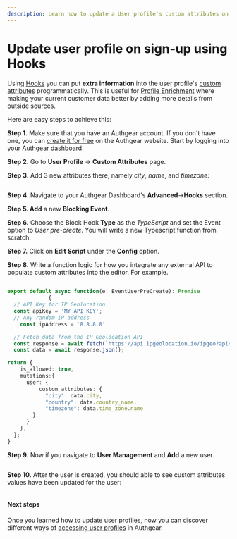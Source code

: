 ```yaml
---
description: Learn how to update a User profile's custom attributes on sign-up using Hooks
---
```


# Update user profile on sign-up using Hooks

Using [Hooks](../events-hooks/denohooks.md) you can put **extra information** into the user profile's [custom attributes](user-profile.md#custom-attributes) programmatically. This is useful for [Profile Enrichment](https://www.authgear.com/post/how-profile-enrichment-can-boost-your-product) where making your current customer data better by adding more details from outside sources.

Here are easy steps to achieve this:

**Step 1.** Make sure that you have an Authgear account. If you don't have one, you can [create it for free](https://accounts.portal.authgear.com/signup) on the Authgear website. Start by logging into your [Authgear dashboard](https://portal.authgear.com/).

**Step 2.** Go to **User Profile** → **Custom Attributes** page.

**Step 3.** Add 3 new attributes there, namely _city_, _name_, and _timezone_:

<figure><img src="https://uploads-ssl.webflow.com/60658b47b03f0c77e8c14884/64c3b36a761d2d11e1c5ea89_Untitled%20(5).png" alt=""><figcaption></figcaption></figure>

**Step 4**. Navigate to your Authgear Dashboard's **Advanced**->**Hooks** section.

**Step 5. Add** a new **Blocking Event**.

**Step 6.** Choose the Block Hook **Type** as the _TypeScript_ and set the Event option to _User_ _pre-create_. You will write a new Typescript function from scratch.

**Step 7.** Click on **Edit Script** under the **Config** option.

**Step 8.** Write a function logic for how you integrate any external API to populate custom attributes into the editor. For example.

```typescript
		
export default async function(e: EventUserPreCreate): Promise
			 {
  // API Key for IP Geolocation
  const apiKey = 'MY_API_KEY';
  // Any random IP address
	const ipAddress = '8.8.8.8' 

  // Fetch data from the IP Geolocation API
  const response = await fetch(`https://api.ipgeolocation.io/ipgeo?apiKey=${apiKey}&ip=${ipAddress}`);
  const data = await response.json();

return {
    is_allowed: true,
    mutations:{
      user: {
          custom_attributes: {
            "city": data.city, 
            "country": data.country_name,
            "timezone": data.time_zone.name
        }
      }
    },
  };
}
```

**Step 9.** Now if you navigate to **User Management** and **Add** a new user.

<figure><img src="https://uploads-ssl.webflow.com/60658b47b03f0c77e8c14884/64c3b456e2d961a288183a98_Untitled%20(6).png" alt=""><figcaption></figcaption></figure>

**Step 10.** After the user is created, you should able to see custom attributes values have been updated for the user:

<figure><img src="https://uploads-ssl.webflow.com/60658b47b03f0c77e8c14884/64c3b46e2482cbed9e3a37af_Untitled%20(7).png" alt=""><figcaption></figcaption></figure>

#### Next steps

Once you learned how to update user profiles, now you can discover different ways of [accessing user profiles](access-user-profiles.md) in Authgear.
